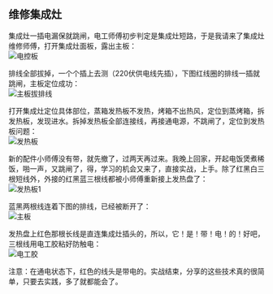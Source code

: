 ## 维修集成灶
集成灶一插电漏保就跳闸，电工师傅初步判定是集成灶短路，于是我请来了集成灶维修师傅，打开集成灶面板，露出主板：\
![电控板](../images/1-维修家电/05-维修集成灶/电控板.webp)

排线全部拔掉，一个个插上去测（220伏供电线先插），下图红线圈的排线一插就跳闸，主板定位成功：\
![主板拔排线](../images/1-维修家电/05-维修集成灶/主板拔排线.webp)

打开集成灶定位具体部位，蒸箱发热板不发热，烤箱不出热风，定位到蒸烤箱，拆发热板，发现进水。拆掉发热板全部连接线，再接通电源，不跳闸了，定位到发热板问题：\
![发热板](../images/1-维修家电/05-维修集成灶/发热板.webp)

新的配件小师傅没有带，就先撤了，过两天再过来。我晚上回家，开起电饭煲煮稀饭，啪一声，又跳闸了，得，学习的机会又来了，直接实战，上手。除了红黑白三根短线外，外接的红黑蓝三根线都被小师傅重新接上发热盘了：\
![发热板1](../images/1-维修家电/05-维修集成灶/发热板1.webp)

蓝黑两根线连着下图的排线，已经被断开了：\
![主板](../images/1-维修家电/05-维修集成灶/主板.webp)

发热盘上红色那根长线是直连集成灶插头的，所以，它！是！带！电！的！好吧，三根线用电工胶粘好防触电：\
![电工胶](../images/1-维修家电/05-维修集成灶/电工胶.webp)

注意：在通电状态下，红色的线头是带电的。实战结束，分享的这些技术真的很简单，只要去实践，多了就都能会了。